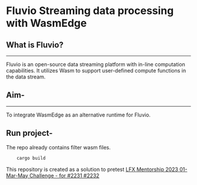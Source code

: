 # Fluvio Streaming data processing with WasmEdge 

## What is Fluvio?
<hr/>

Fluvio is an open-source data streaming platform with in-line computation capabilities. It utilizes Wasm to support user-defined compute functions in the data stream. 

## Aim-
<hr/>
To integrate WasmEdge as an alternative runtime for Fluvio.

## Run project-
The repo already contains filter wasm files. 

```rust
    cargo build 
```

This repository is created as a solution to pretest [LFX Mentorship 2023 01-Mar-May Challenge - for #2231 #2232](https://github.com/WasmEdge/WasmEdge/discussions/2232)